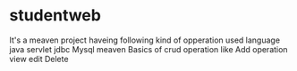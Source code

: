 # studentweb
It's a meaven project haveing following kind of opperation
used language java 
servlet 
jdbc
Mysql
meaven 
Basics of crud operation like 
Add operation
view 
edit
Delete
